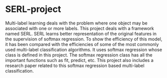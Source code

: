 # SERL-project
Multi-label learning deals with the problem where one object may be associated with one or more labels. This project deals with a framework named SERL. SERL learns better representation of the original features in the supervision of softmax regression. To show the efficiency of this model, it has been compared with the efficiencies of some of the most commonly used multi-label classification algorithms.
It uses softmax regression whose class is defined in this project. The softmax regression class has all the important functions such as fit, predict, etc.
This project also includes a research paper related to this softmax regression based multi-label classification.
